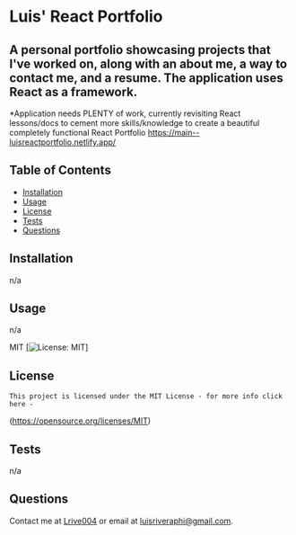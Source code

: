 # Luis' React Portfolio
  ## A personal portfolio showcasing projects that I've worked on, along with an about me, a way to contact me, and a resume. The application uses React as a framework.
  *Application needs PLENTY of work, currently revisiting React lessons/docs to cement more skills/knowledge to create a beautiful completely functional React Portfolio
  https://main--luisreactportfolio.netlify.app/ 
  
  ## Table of Contents
  - [Installation](#installation)
  - [Usage](#usage)
  - [License](#license)
  - [Tests](#tests)
  - [Questions](#questions)

  ## Installation
  n/a
  ## Usage
  n/a
  
  MIT
  [![License: MIT](https://img.shields.io/badge/License-MIT-yellow.svg)]
  ## License 
    This project is licensed under the MIT License - for more info click here -
  (https://opensource.org/licenses/MIT)
  ## Tests
  n/a
  ## Questions
  Contact me at [Lrive004](https://github.com/Lrive004) or email at luisriveraphi@gmail.com.

